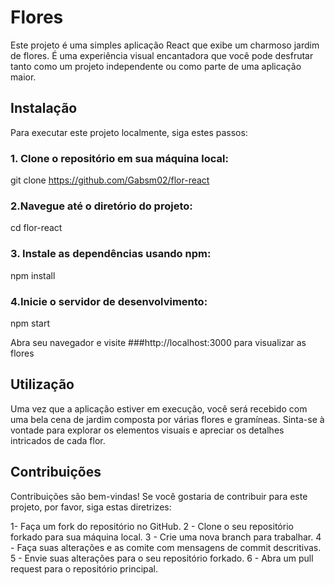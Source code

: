 # Flores
Este projeto é uma simples aplicação React que exibe um charmoso jardim de flores. É uma experiência visual encantadora que você pode desfrutar tanto como um projeto independente ou como parte de uma aplicação maior.

## Instalação
Para executar este projeto localmente, siga estes passos:

### 1. Clone o repositório em sua máquina local:
 git clone https://github.com/Gabsm02/flor-react

### 2.Navegue até o diretório do projeto:
 cd flor-react
 
### 3. Instale as dependências usando npm:
  npm install

### 4.Inicie o servidor de desenvolvimento:
  npm start
  
Abra seu navegador e visite ###http://localhost:3000 para visualizar as flores

## Utilização
Uma vez que a aplicação estiver em execução, você será recebido com uma bela cena de jardim composta por várias flores e gramíneas. Sinta-se à vontade para explorar os elementos visuais e apreciar os detalhes intricados de cada flor.

## Contribuições
Contribuições são bem-vindas! Se você gostaria de contribuir para este projeto, por favor, siga estas diretrizes:

1- Faça um fork do repositório no GitHub.
2 - Clone o seu repositório forkado para sua máquina local.
3 - Crie uma nova branch para trabalhar.
4 - Faça suas alterações e as comite com mensagens de commit descritivas.
5 - Envie suas alterações para o seu repositório forkado.
6 - Abra um pull request para o repositório principal.
